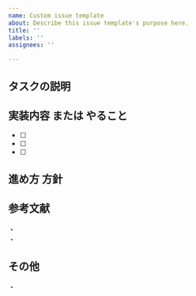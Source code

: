 ```yaml
---
name: Custom issue template
about: Describe this issue template's purpose here.
title: ''
labels: ''
assignees: ''

---
```


## タスクの説明  


## 実装内容 または やること  
- [ ]  
- [ ]  
- [ ]  



## 進め方 方針  


## 参考文献  
・  
・  



## その他  
・

